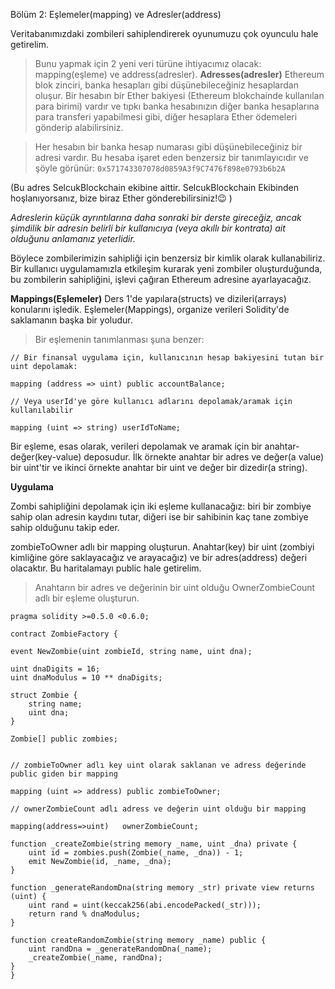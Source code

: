 Bölüm 2: Eşlemeler(mapping) ve Adresler(address)

Veritabanımızdaki zombileri sahiplendirerek oyunumuzu çok oyunculu hale getirelim.
>Bunu yapmak için 2 yeni veri türüne ihtiyacımız olacak: mapping(eşleme) ve address(adresler).
**Adresses(adresler)**
Ethereum blok zinciri, banka hesapları gibi düşünebileceğiniz hesaplardan oluşur. Bir hesabın bir Ether bakiyesi (Ethereum blokchainde kullanılan para birimi) vardır ve tıpkı banka hesabınızın diğer banka hesaplarına para transferi yapabilmesi gibi, diğer hesaplara Ether ödemeleri gönderip alabilirsiniz.

>Her hesabın bir banka hesap numarası gibi düşünebileceğiniz bir adresi vardır. Bu hesaba işaret eden benzersiz bir tanımlayıcıdır ve şöyle görünür:
`0x571743307078d0859A3f9C7476f898e0793b6b2A`


(Bu adres SelcukBlockchain ekibine aittir. SelcukBlockchain Ekibinden hoşlanıyorsanız, bize biraz Ether gönderebilirsiniz!😉 )

*Adreslerin küçük ayrıntılarına daha sonraki bir derste gireceğiz, ancak şimdilik bir adresin belirli bir kullanıcıya (veya akıllı bir kontrata) ait olduğunu anlamanız yeterlidir.*

Böylece zombilerimizin sahipliği için benzersiz bir kimlik olarak kullanabiliriz. Bir kullanıcı uygulamamızla etkileşim kurarak yeni zombiler oluşturduğunda, bu zombilerin sahipliğini, işlevi çağıran Ethereum adresine ayarlayacağız.

**Mappings(Eşlemeler)**
Ders 1'de yapılara(structs) ve dizileri(arrays) konularını işledik. Eşlemeler(Mappings), organize verileri Solidity'de saklamanın başka bir yoludur.

>Bir eşlemenin tanımlanması şuna benzer:
```
// Bir finansal uygulama için, kullanıcının hesap bakiyesini tutan bir uint depolamak:

mapping (address => uint) public accountBalance;

// Veya userId'ye göre kullanıcı adlarını depolamak/aramak için kullanılabilir

mapping (uint => string) userIdToName; 
```
Bir eşleme, esas olarak, verileri depolamak ve aramak için bir anahtar-değer(key-value) deposudur. İlk örnekte anahtar bir adres ve değer(a value) bir uint'tir ve ikinci örnekte anahtar bir uint ve değer bir dizedir(a string).

**Uygulama**

Zombi sahipliğini depolamak için iki eşleme kullanacağız: biri bir zombiye sahip olan adresin kaydını tutar, diğeri ise bir sahibinin kaç tane zombiye sahip olduğunu takip eder.

zombieToOwner adlı bir mapping oluşturun. Anahtar(key) bir uint (zombiyi kimliğine göre saklayacağız ve arayacağız) ve bir adres(address) değeri olacaktır. Bu haritalamayı public hale getirelim.

>Anahtarın bir adres ve değerinin bir uint olduğu OwnerZombieCount adlı bir eşleme oluşturun.

    pragma solidity >=0.5.0 <0.6.0;

    contract ZombieFactory {

    event NewZombie(uint zombieId, string name, uint dna);

    uint dnaDigits = 16;
    uint dnaModulus = 10 ** dnaDigits;

    struct Zombie {
        string name;
        uint dna;
    }

    Zombie[] public zombies;


    // zombieToOwner adlı key uint olarak saklanan ve adress değerinde public giden bir mapping

    mapping (uint => address) public zombieToOwner;
 
    // ownerZombieCount adlı adress ve değerin uint olduğu bir mapping 

    mapping(address=>uint)   ownerZombieCount;

    function _createZombie(string memory _name, uint _dna) private {
        uint id = zombies.push(Zombie(_name, _dna)) - 1;
        emit NewZombie(id, _name, _dna);
    } 

    function _generateRandomDna(string memory _str) private view returns (uint) {
        uint rand = uint(keccak256(abi.encodePacked(_str)));
        return rand % dnaModulus;
    }

    function createRandomZombie(string memory _name) public {
        uint randDna = _generateRandomDna(_name);
        _createZombie(_name, randDna);
    }
    }

